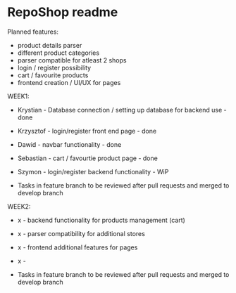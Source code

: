 # RepoShop readme
Planned features:
- product details parser
- different product categories
- parser compatible for atleast 2 shops
- login / register possibility
- cart / favourite products
- frontend creation / UI/UX for pages

WEEK1:
- Krystian - Database connection / setting up database for backend use - done
- Krzysztof - login/register front end page - done
- Dawid - navbar functionality - done
- Sebastian - cart / favourtie product page - done
- Szymon - login/register backend functionality - WiP

- Tasks in feature branch to be reviewed after pull requests and merged to develop branch

WEEK2:
- x - backend functionality for products management (cart)
- x - parser compatibility for additional stores
- x - frontend additional features for pages
- x - 

- Tasks in feature branch to be reviewed after pull requests and merged to develop branch
